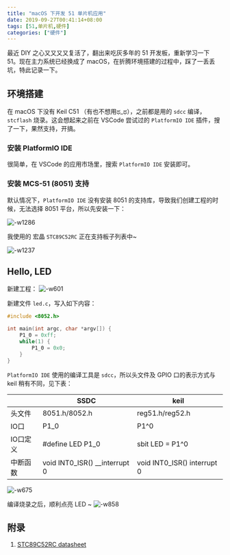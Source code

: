 ```yaml
---
title: "macOS 下开发 51 单片机应用"
date: 2019-09-27T00:41:14+08:00
tags: [51,单片机,硬件]
categories: ["硬件"]
---
```


最近 DIY 之心又又又又复活了，翻出来吃灰多年的 51 开发板，重新学习一下 51。现在主力系统已经换成了 macOS，在折腾环境搭建的过程中，踩了一丢丢坑，特此记录一下。

<!--more-->

## 环境搭建

在 macOS 下没有 Keil C51 （有也不想用ಥ_ಥ），之前都是用的 `sdcc` 编译，`stcflash` 烧录。这会想起来之前在 VSCode 尝试过的 `PlatformIO IDE` 插件，搜了一下，果然支持，开搞。

### 安装 PlatformIO IDE
很简单，在 VSCode 的应用市场里，搜索 `PlatformIO IDE` 安装即可。

### 安装 MCS-51 (8051) 支持

默认情况下，`PlatformIO IDE` 没有安装 8051 的支持库，导致我们创建工程的时候，无法选择 8051 平台，所以先安装一下：

![-w1286](https://i.loli.net/2019/09/27/ehD7QgiLZzpojXG.jpg)

我使用的 宏晶 `STC89C52RC` 正在支持板子列表中~

![-w1237](https://i.loli.net/2019/09/27/wvjBZoPAIhg2lTV.jpg)

## Hello, LED

新建工程：
![-w601](https://i.loli.net/2019/09/27/KJT1mXB84rfCkbH.jpg)

新建文件 `led.c`，写入如下内容：

```c
#include <8052.h>

int main(int argc, char *argv[]) {
    P1_0 = 0xff;
    while(1) {
        P1_0 = 0x0;
    }
}
```

`PlatformIO IDE` 使用的编译工具是 `sdcc`，所以头文件及 GPIO 口的表示方式与 keil 稍有不同，见下表：

| | SSDC | keil |
| --- | --- | --- |
| 头文件 | 8051.h/8052.h | reg51.h/reg52.h |
| IO口 | P1_0 | P1\^0 |
| IO口定义 | #define LED P1_0 | sbit LED = P1\^0 |
| 中断函数 | void INT0_ISR() __interrupt 0 | void INT0_ISR() interrupt 0 |

![-w675](https://i.loli.net/2019/09/27/DTlzRcEMbtd4gaO.jpg)

编译烧录之后，顺利点亮 LED ~
![-w858](https://i.loli.net/2019/09/27/FIreEH1QvKRbUm7.jpg)

## 附录
1. [STC89C52RC datasheet](http://www.stcmcudata.com/datasheet/STC89C52.pdf)